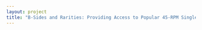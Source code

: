 ```yaml
--- 
layout: project 
title: "B-Sides and Rarities: Providing Access to Popular 45-RPM Singles" 
---
```



